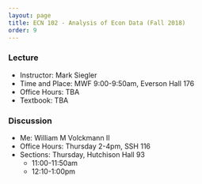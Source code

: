```yaml
---
layout: page
title: ECN 102 - Analysis of Econ Data (Fall 2018)
order: 9
---
```


### Lecture

* Instructor: Mark Siegler
* Time and Place: MWF 9:00-9:50am, Everson Hall 176
* Office Hours: TBA
* Textbook: TBA


### Discussion
* Me: William M Volckmann II
* Office Hours: Thursday 2-4pm, SSH 116
* Sections: Thursday, Hutchison Hall 93
  * 11:00-11:50am
  * 12:10-1:00pm

